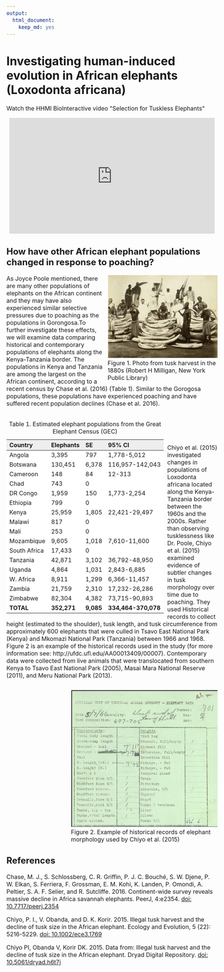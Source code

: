 ```yaml
---
output: 
  html_document: 
    keep_md: yes
---
```




<style type="text/css">
body, td {
   font-size: 16px;
}
</style>



# Investigating human-induced evolution in African elephants (Loxodonta africana)

Watch the HHMI BioInteractive video "Selection for Tuskless Elephants"

<iframe width="560" height="315" style="display: block; margin-left: auto; margin-right: auto;" src="https://www.youtube.com/embed/IxJDUrDH9v4" frameborder="0" allow="accelerometer; autoplay; encrypted-media; gyroscope; picture-in-picture" allowfullscreen></iframe>
 
## How have other African elephant populations changed in response to poaching?

<div style="float: right; width: 300px; margin-left: 10px;">
<img src="Figure1.png"><br>
<span style="float: right">Figure 1. Photo from tusk harvest in the 1880s (Robert H Milligan, New York Public Library)</span>
</div>
As Joyce Poole mentioned, there are many other populations of elephants on the African continent and they may have also experienced similar selective pressures due to poaching as the populations in Gorongosa.To further investigate these effects, we will examine data comparing historical and contemporary populations of elephants along the Kenya-Tanzania border. The populations in Kenya and Tanzania are among the largest on the African continent, according to a recent census by Chase et al. (2016) (Table 1). Similar to the Gorogosa populations, these populations have experienced poaching and have suffered recent population declines (Chase et al. 2016).<br><br>
<table class="table table-bordered" style="width: auto !important; float: left; margin-right: 10px;">
<caption>Table 1. Estimated elephant populations from the Great Elephant Census (GEC)</caption>
 <thead>
  <tr>
   <th style="text-align:left;background-color: #EEE;"> Country </th>
   <th style="text-align:left;background-color: #EEE;"> Elephants </th>
   <th style="text-align:left;background-color: #EEE;"> SE </th>
   <th style="text-align:left;background-color: #EEE;"> 95% CI </th>
  </tr>
 </thead>
<tbody>
  <tr>
   <td style="text-align:left;background-color: white;"> Angola </td>
   <td style="text-align:left;background-color: white;"> 3,395 </td>
   <td style="text-align:left;background-color: white;"> 797 </td>
   <td style="text-align:left;background-color: white;"> 1,778-5,012 </td>
  </tr>
  <tr>
   <td style="text-align:left;background-color: white;"> Botswana </td>
   <td style="text-align:left;background-color: white;"> 130,451 </td>
   <td style="text-align:left;background-color: white;"> 6,378 </td>
   <td style="text-align:left;background-color: white;"> 116,957-142,043 </td>
  </tr>
  <tr>
   <td style="text-align:left;background-color: white;"> Cameroon </td>
   <td style="text-align:left;background-color: white;"> 148 </td>
   <td style="text-align:left;background-color: white;"> 84 </td>
   <td style="text-align:left;background-color: white;"> 12-313 </td>
  </tr>
  <tr>
   <td style="text-align:left;background-color: white;"> Chad </td>
   <td style="text-align:left;background-color: white;"> 743 </td>
   <td style="text-align:left;background-color: white;"> 0 </td>
   <td style="text-align:left;background-color: white;">  </td>
  </tr>
  <tr>
   <td style="text-align:left;background-color: white;"> DR Congo </td>
   <td style="text-align:left;background-color: white;"> 1,959 </td>
   <td style="text-align:left;background-color: white;"> 150 </td>
   <td style="text-align:left;background-color: white;"> 1,773-2,254 </td>
  </tr>
  <tr>
   <td style="text-align:left;background-color: white;"> Ethiopia </td>
   <td style="text-align:left;background-color: white;"> 799 </td>
   <td style="text-align:left;background-color: white;"> 0 </td>
   <td style="text-align:left;background-color: white;">  </td>
  </tr>
  <tr>
   <td style="text-align:left;background-color: white;"> Kenya </td>
   <td style="text-align:left;background-color: white;"> 25,959 </td>
   <td style="text-align:left;background-color: white;"> 1,805 </td>
   <td style="text-align:left;background-color: white;"> 22,421-29,497 </td>
  </tr>
  <tr>
   <td style="text-align:left;background-color: white;"> Malawi </td>
   <td style="text-align:left;background-color: white;"> 817 </td>
   <td style="text-align:left;background-color: white;"> 0 </td>
   <td style="text-align:left;background-color: white;">  </td>
  </tr>
  <tr>
   <td style="text-align:left;background-color: white;"> Mali </td>
   <td style="text-align:left;background-color: white;"> 253 </td>
   <td style="text-align:left;background-color: white;"> 0 </td>
   <td style="text-align:left;background-color: white;">  </td>
  </tr>
  <tr>
   <td style="text-align:left;background-color: white;"> Mozambique </td>
   <td style="text-align:left;background-color: white;"> 9,605 </td>
   <td style="text-align:left;background-color: white;"> 1,018 </td>
   <td style="text-align:left;background-color: white;"> 7,610-11,600 </td>
  </tr>
  <tr>
   <td style="text-align:left;background-color: white;"> South Africa </td>
   <td style="text-align:left;background-color: white;"> 17,433 </td>
   <td style="text-align:left;background-color: white;"> 0 </td>
   <td style="text-align:left;background-color: white;">  </td>
  </tr>
  <tr>
   <td style="text-align:left;background-color: white;"> Tanzania </td>
   <td style="text-align:left;background-color: white;"> 42,871 </td>
   <td style="text-align:left;background-color: white;"> 3,102 </td>
   <td style="text-align:left;background-color: white;"> 36,792-48,950 </td>
  </tr>
  <tr>
   <td style="text-align:left;background-color: white;"> Uganda </td>
   <td style="text-align:left;background-color: white;"> 4,864 </td>
   <td style="text-align:left;background-color: white;"> 1,031 </td>
   <td style="text-align:left;background-color: white;"> 2,843-6,885 </td>
  </tr>
  <tr>
   <td style="text-align:left;background-color: white;"> W. Africa </td>
   <td style="text-align:left;background-color: white;"> 8,911 </td>
   <td style="text-align:left;background-color: white;"> 1,299 </td>
   <td style="text-align:left;background-color: white;"> 6,366-11,457 </td>
  </tr>
  <tr>
   <td style="text-align:left;background-color: white;"> Zambia </td>
   <td style="text-align:left;background-color: white;"> 21,759 </td>
   <td style="text-align:left;background-color: white;"> 2,310 </td>
   <td style="text-align:left;background-color: white;"> 17,232-26,286 </td>
  </tr>
  <tr>
   <td style="text-align:left;background-color: white;"> Zimbabwe </td>
   <td style="text-align:left;background-color: white;"> 82,304 </td>
   <td style="text-align:left;background-color: white;"> 4,382 </td>
   <td style="text-align:left;background-color: white;"> 73,715-90,893 </td>
  </tr>
  <tr>
   <td style="text-align:left;font-weight: bold;background-color: white;"> TOTAL </td>
   <td style="text-align:left;font-weight: bold;background-color: white;"> 352,271 </td>
   <td style="text-align:left;font-weight: bold;background-color: white;"> 9,085 </td>
   <td style="text-align:left;font-weight: bold;background-color: white;"> 334,464-370,078 </td>
  </tr>
</tbody>
</table>
<br><br><br><br>
Chiyo et al. (2015) investigated changes in populations of Loxodonta africana located along the Kenya-Tanzania border between the 1960s and the 2000s.    Rather than observing tusklessness like Dr. Poole, Chiyo et al. (2015) examined evidence of subtler changes in tusk morphology over time due to poaching.  They used Historical records to collect height (estimated to the shoulder), tusk length, and tusk circumference from approximately 600 elephants that were culled in Tsavo East National Park (Kenya) and Mkomazi National Park (Tanzania) between 1966 and 1968.  Figure 2 is an example of the historical records used in the study (for more information see: http://ufdc.ufl.edu/AA00013409/00007).  Contemporary data were collected from live animals that were translocated from southern Kenya to Tsavo East National Park (2005), Masai Mara National Reserve (2011), and Meru National Park (2013).<br><br>
<div style="float: right; width: 400px; margin-left: 10px; margin-top: 10px;">
<img src="Figure2.png"><br>
<span style="float: right">Figure 2. Example of historical records of elephant morphology used by Chiyo <emph>et al.</emph> (2015)</span>
</div>
<div style="clear:both;"></div>

## References

Chase, M. J., S. Schlossberg, C. R. Griffin, P. J. C. Bouché, S. W. Djene, P. W. Elkan, S. Ferriera, F. Grossman, E. M. Kohi, K. Landen, P. Omondi, A. Peltier, S. A. F. Selier, and R. Sutcliffe.  2016. Continent-wide survey reveals massive decline in Africa savannah elephants.  PeerJ, 4:e2354. [doi: 10.7717/peerj.2354](https://doi.org/10.7717/peerj.2354)

Chiyo, P. I., V. Obanda, and D. K. Korir. 2015. Illegal tusk harvest and the decline of tusk size in the African elephant.  Ecology and Evolution, 5 (22): 5216-5229. [doi: 10.1002/ece3.1769](https://doi.org/10.1002/ece3.1769)

Chiyo PI, Obanda V, Korir DK. 2015. Data from: Illegal tusk harvest and the decline of tusk size in the African elephant. Dryad Digital Repository. [doi: 10.5061/dryad.h6t7j](https://doi.org/10.5061/dryad.h6t7j)
